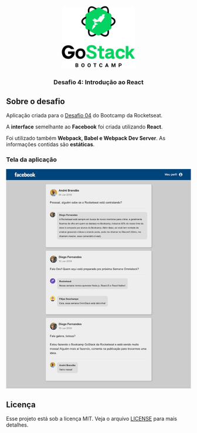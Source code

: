 <h1 align="center">
  <img alt="GoStack" title="GoStack" src=".github/logo.png" width="200px" />
</h1>

<h3 align="center">
  Desafio 4: Introdução ao React
</h3>

## Sobre o desafio

Aplicação criada para o [Desafio 04](https://github.com/Rocketseat/bootcamp-gostack-desafio-04) do Bootcamp da Rocketseat.

A **interface** semelhante ao **Facebook** foi criada utilizando **React**.

Foi utilizado também **Webpack, Babel e Webpack Dev Server**. As informações contidas são **estáticas**.

### Tela da aplicação

![page](.github/page.png)

## Licença

Esse projeto está sob a licença MIT. Veja o arquivo [LICENSE](LICENSE) para mais detalhes.
